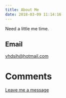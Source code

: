 ```yaml
---
title: About Me
date: 2018-03-09 11:14:16
---
```


Need a little me time.

## Email
vhdsih@hotmail.com

# Comments
[Leave me a message](https://github.com/vhdsih/vhdsih.github.io/issues)

